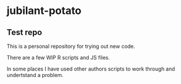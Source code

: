 # jubilant-potato

## Test repo

This is a personal repository for trying out new code.

There are a few WIP R scripts and JS files.

In some places I have used other authors scripts to work through and undertstand a problem.
